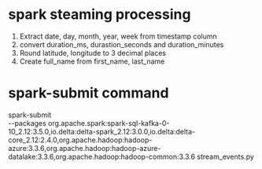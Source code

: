 # spark steaming processing
1. Extract date, day, month, year, week from timestamp column
2. convert duration_ms, durastion_seconds and duration_minutes
3. Round latitude, longitude to 3 decimal places
4. Create full_name from first_name, last_name

# spark-submit command
spark-submit \
    --packages org.apache.spark:spark-sql-kafka-0-10_2.12:3.5.0,io.delta:delta-spark_2.12:3.0.0,io.delta:delta-core_2.12:2.4.0,org.apache.hadoop:hadoop-azure:3.3.6,org.apache.hadoop:hadoop-azure-datalake:3.3.6,org.apache.hadoop:hadoop-common:3.3.6 stream_events.py